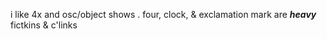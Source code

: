 i like 4x and osc/object shows . four, clock, & exclamation mark are *__heavy__* fictkins & c'links
